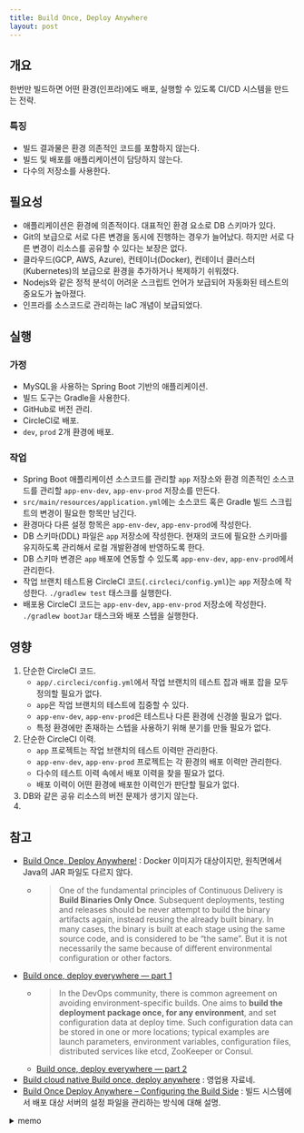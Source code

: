 ```yaml
---
title: Build Once, Deploy Anywhere
layout: post
---
```


## 개요

한번만 빌드하면 어떤 환경(인프라)에도 배포, 실행할 수 있도록 CI/CD 시스템을 만드는 전략.

### 특징

- 빌드 결과물은 환경 의존적인 코드를 포함하지 않는다.
- 빌드 및 배포를 애플리케이션이 담당하지 않는다.
- 다수의 저장소를 사용한다.

## 필요성

- 애플리케이션은 환경에 의존적이다. 대표적인 환경 요소로 DB 스키마가 있다.
- Git의 보급으로 서로 다른 변경을 동시에 진행하는 경우가 늘어났다. 하지만 서로 다른 변경이 리소스를 공유할 수 있다는 보장은 없다.
- 클라우드(GCP, AWS, Azure), 컨테이너(Docker), 컨테이너 클러스터(Kubernetes)의 보급으로 환경을 추가하거나 복제하기 쉬워졌다.
- Nodejs와 같은 정적 분석이 어려운 스크립트 언어가 보급되어 자동화된 테스트의 중요도가 높아졌다.
- 인프라를 소스코드로 관리하는 IaC 개념이 보급되었다.

## 실행

### 가정

- MySQL을 사용하는 Spring Boot 기반의 애플리케이션.
- 빌드 도구는 Gradle을 사용한다.
- GitHub로 버전 관리.
- CircleCI로 배포.
- `dev`, `prod` 2개 환경에 배포.

### 작업

- Spring Boot 애플리케이션 소스코드를 관리할 `app` 저장소와 환경 의존적인 소스코드를 관리할 `app-env-dev`, `app-env-prod` 저장소를 만든다.
- `src/main/resources/application.yml`에는 소스코드 혹은 Gradle 빌드 스크립트의 변경이 필요한 항목만 남긴다.
- 환경마다 다른 설정 항목은 `app-env-dev`, `app-env-prod`에 작성한다.
- DB 스키마(DDL) 파일은 `app` 저장소에 작성한다. 현재의 코드에 필요한 스키마를 유지하도록 관리해서 로컬 개발환경에 반영하도록 한다.
- DB 스키마 변경은 `app` 배포에 연동할 수 있도록 `app-env-dev`, `app-env-prod`에서 관리한다.
- 작업 브랜치 테스트용 CircleCI 코드(`.circleci/config.yml`)는 `app` 저장소에 작성한다. `./gradlew test` 태스크를 실행한다.
- 배포용 CircleCI 코드는 `app-env-dev`, `app-env-prod` 저장소에 작성한다. `./gradlew bootJar` 태스크와 배포 스텝을 실행한다.

## 영향

1. 단순한 CircleCI 코드.
   - `app/.circleci/config.yml`에서 작업 브랜치의 테스트 잡과 배포 잡을 모두 정의할 필요가 없다.
   - `app`은 작업 브랜치의 테스트에 집중할 수 있다.
   - `app-env-dev`, `app-env-prod`은 테스트나 다른 환경에 신경쓸 필요가 없다.
   - 특정 환경에만 존재하는 스텝을 사용하기 위해 분기를 만들 필요가 없다.
2. 단순한 CircleCI 이력.
   - `app` 프로젝트는 작업 브랜치의 테스트 이력만 관리한다.
   - `app-env-dev`, `app-env-prod` 프로젝트는 각 환경의 배포 이력만 관리한다.
   - 다수의 테스트 이력 속에서 배포 이력을 찾을 필요가 없다.
   - 배포 이력이 어떤 환경에 배포한 이력인가 판단할 필요가 없다.
3. DB와 같은 공유 리소스의 버전 문제가 생기지 않는다.
4.

## 참고

- [Build Once, Deploy Anywhere!](https://www.openshift.com/blog/build-once-deploy-anywhere) : Docker 이미지가 대상이지만, 원칙면에서 Java의 JAR 파일도 다르지 않다.
    - > One of the fundamental principles of Continuous Delivery is **Build Binaries Only Once**. Subsequent deployments, testing and releases should be never attempt to build the binary artifacts again, instead reusing the already built binary. In many cases, the binary is built at each stage using the same source code, and is considered to be “the same”. But it is not necessarily the same because of different environmental configuration or other factors.
- [Build once, deploy everywhere — part 1](https://medium.com/buildit/build-once-deploy-everywhere-part-1-706d7affaf0f)
  - > In the DevOps community, there is common agreement on avoiding environment-specific builds. One aims to **build the deployment package once, for any environment**, and set configuration data at deploy time. Such configuration data can be stored in one or more locations; typical examples are launch parameters, environment variables, configuration files, distributed services like etcd, ZooKeeper or Consul.
  - [Build once, deploy everywhere — part 2](https://medium.com/buildit/build-once-deploy-everywhere-part-2-1e70df05cea5)
- [Build cloud native Build once, deploy anywhere](https://www.ibm.com/downloads/cas/KBMQLAOM) : 영업용 자료네.
- [Build Once Deploy Anywhere – Configuring the Build Side](https://hamersmithblog.wordpress.com/2016/10/14/build-once-deploy-anywhere-configuring-the-build-side) : 빌드 시스템에서 배포 대상 서버의 설정 파일을 관리하는 방식에 대해 설명.

<details>
<summary>memo</summary>
<pre>
- 빌드는 한번만 하고, 롤백도 과거 커밋으로 빌드하는 것이 아니라 보관중이던 빌드 패키지를 다시 배포한다.
- 동일한 커밋을 빌드하더라도, 빌드 시스템의 설정, 패키지 등의 차이로 결과물은 달라질 수 있다.
  - JDK 버전이 바뀔 때, 결과물이 동일하다고 보장할 수 있는가? 동일하지 않더라도 실행 결과는 동일하다고 가정할 수 있는가?
  - 빌드 사이에 Maven 저장소의 아티팩트가 변경되지 않았다고 보장할 수 있는가?
- CD(Continous Delivery)는 빌드 패키지와 설정파일을 배포한다. 빌드는 빌드 패키지가 없는 최초 배포할 때만 한다.
- 빌드의 결과물은 소스코드 + 빌드 시스템의 환경.
- `dev`,  `prod` 같은 환경만 있다가 `test`, `stg` 같은 환경이 추가되었을 경우, 대응할 수 있는가? 추가된 환경에 과거의 빌드 패키지를 배포해야 할 경우 버전 히스토리는 어떤 형상을 가지는가?
- 문제가 있을 경우, 원인이 소스코드에 있을까, 환경에 있을까 범위를 축소할 수 있어야 한다.
  - 모든 환경에서 문제가 생긴다면 소스코드의 문제.
  - 특정 환경에만 문제가 생긴다면 환경 의존적 리소스 혹은 설정의 문제.
- 클라우드 인프라의 등장으로 환경 자체를 추가하기 쉬워졌다.
  - Kubernetes 같은 컨테이너 클러스터가 보급되서 새로운 환경을 만드는 게 쉬워졌다.
- 클라우드 인프라와 함께 MSA의 보급으로 테스트의 환경 의존성이 높아졌다.
  - 특정 코드를 테스트하기 위해서는 특정 버전의 마이크로서비스가 필요하다.
- Git의 보급으로 동시적, 독립적인 개발 비용이 낮아졌다. 그 결과 환경 호환성이 없는 개발이 동시에 진행될 가능성이 높아졌다.
- Docker와 같은 경량 가상화 기술의 보급으로 많은 리소스, 외부 API 등이 있는 서버 환경을 로컬에서도 인프라를 구성할 수 있게 되었다. 로컬 인프라의 수 만큼 환경이 늘어난다.
- 이상적으로는 검증된 빌드 패키지를 모든 환경에서 사용하는 것.
  - 현실적으로는 환경 독립적인 소스코드, 리소스와 환경 의존적인 설정, 리소스를 구분할 수 있게 되는 것이다.
    - 그 결과로 개발 업무와 운영 업무에서 파악해야 할 범위를 나눌 수 있게 된다.
    - 개발자는 자신의 코드가 환경 의존적인지 환경 독립적인지 완전히 파악할 수 있는가?
- 실절적으로 환경 의존적인 부분을 외부 설정 파일로 관리할 수 있도록 개발해야 한다.
  - 예를들어 로컬 환경이나 서버환경이나 MySQL을 사용하며 데이터베이스의 이름도 같지만, DB 호스트와 유저 이름이 다를 경우에 어떻게 해야 하는가?
    - Spring Boot는 JDBC URL은 외부 설정파일(`config/application.yml`)에 정의하고 JDBC Driver 클래스 이름은 JAR 파일 내부의 `application.yml`에 정의한 후에 내외부 설정을 합쳐서 `DataSource` 빈을 만들 수 있다.
- CI/CD를 자동화할 경우, CI/CD 코드는 환경 의존적이다.
  - 배포 대상 서버의 주소.
  - 빌드에 사용할 아티팩트 저장소 위치.
  - 단위테스트가 사용하는 외부 API 주소.
  - 프록시 서버 정보.
- 환경 의존적인 배포 코드와 환경별 설정파일을 함께 관리.
  - 배포 코드
  - DB, 외부 API 정보 등.
  - 로그 포맷, 로그 레벨
- 보안 정보가 환경 의존적이라 환경 독립적인 저장소에서 분리했다면, 환경 독립적인 저장소는 공개 저장소로 만들 수 있다.
  - 공개 저장소는 인원과 관점 모두 더 폭넓은 코드 리뷰가 가능해진다.
</pre>
</details>
